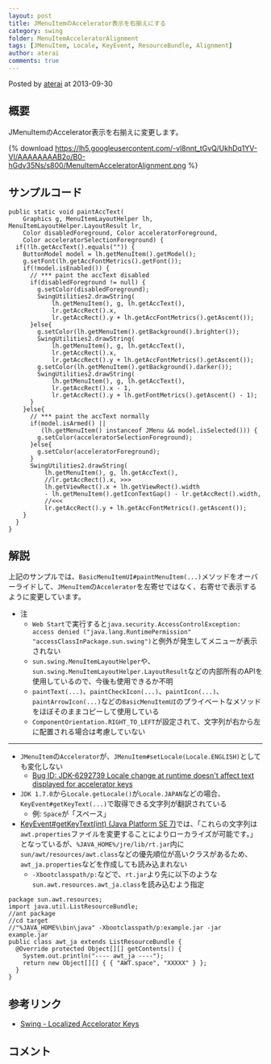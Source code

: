 ```yaml
---
layout: post
title: JMenuItemのAccelerator表示を右揃えにする
category: swing
folder: MenuItemAcceleratorAlignment
tags: [JMenuItem, Locale, KeyEvent, ResourceBundle, Alignment]
author: aterai
comments: true
---
```


Posted by [aterai](http://terai.xrea.jp/aterai.html) at 2013-09-30

## 概要
JMenuItemのAccelerator表示を右揃えに変更します。

{% download https://lh5.googleusercontent.com/-vl8nnt_tGvQ/UkhDq1YV-VI/AAAAAAAAB2o/B0-hGdv35Ns/s800/MenuItemAcceleratorAlignment.png %}

## サンプルコード
<pre class="prettyprint"><code>public static void paintAccText(
    Graphics g, MenuItemLayoutHelper lh, MenuItemLayoutHelper.LayoutResult lr,
    Color disabledForeground, Color acceleratorForeground,
    Color acceleratorSelectionForeground) {
  if(!lh.getAccText().equals("")) {
    ButtonModel model = lh.getMenuItem().getModel();
    g.setFont(lh.getAccFontMetrics().getFont());
    if(!model.isEnabled()) {
      // *** paint the accText disabled
      if(disabledForeground != null) {
        g.setColor(disabledForeground);
        SwingUtilities2.drawString(
            lh.getMenuItem(), g, lh.getAccText(),
            lr.getAccRect().x,
            lr.getAccRect().y + lh.getAccFontMetrics().getAscent());
      }else{
        g.setColor(lh.getMenuItem().getBackground().brighter());
        SwingUtilities2.drawString(
            lh.getMenuItem(), g, lh.getAccText(),
            lr.getAccRect().x,
            lr.getAccRect().y + lh.getAccFontMetrics().getAscent());
        g.setColor(lh.getMenuItem().getBackground().darker());
        SwingUtilities2.drawString(
            lh.getMenuItem(), g, lh.getAccText(),
            lr.getAccRect().x - 1,
            lr.getAccRect().y + lh.getFontMetrics().getAscent() - 1);
      }
    }else{
      // *** paint the accText normally
      if(model.isArmed() ||
         (lh.getMenuItem() instanceof JMenu &amp;&amp; model.isSelected())) {
        g.setColor(acceleratorSelectionForeground);
      }else{
        g.setColor(acceleratorForeground);
      }
      SwingUtilities2.drawString(
          lh.getMenuItem(), g, lh.getAccText(),
          //lr.getAccRect().x, &gt;&gt;&gt;
          lh.getViewRect().x + lh.getViewRect().width
          - lh.getMenuItem().getIconTextGap() - lr.getAccRect().width,
          //&lt;&lt;&lt;
          lr.getAccRect().y + lh.getAccFontMetrics().getAscent());
    }
  }
}
</code></pre>

## 解説
上記のサンプルでは、`BasicMenuItemUI#paintMenuItem(...)`メソッドをオーバーライドして、`JMenuItem`の`Accelerator`を左寄せではなく、右寄せで表示するように変更しています。

- 注
    - `Web Start`で実行すると`java.security.AccessControlException: access denied ("java.lang.RuntimePermission" "accessClassInPackage.sun.swing")`と例外が発生してメニューが表示されない
    - `sun.swing.MenuItemLayoutHelper`や、`sun.swing.MenuItemLayoutHelper.LayoutResult`などの内部所有のAPIを使用しているので、今後も使用できるか不明
    - `paintText(...)`、`paintCheckIcon(...)`、`paintIcon(...)`、`paintArrowIcon(...)`などの`BasicMenuItemUI`のプライベートなメソッドをほぼそのままコピーして使用している
    - `ComponentOrientation.RIGHT_TO_LEFT`が設定されて、文字列が右から左に配置される場合は考慮していない

<!-- dummy comment line for breaking list -->

- - - -
- `JMenuItem`の`Accelerator`が、`JMenuItem#setLocale(Locale.ENGLISH)`としても変化しない
    - [Bug ID: JDK-6292739 Locale change at runtime doesn't affect text displayed for accelerator keys](http://bugs.sun.com/bugdatabase/view_bug.do?bug_id=6292739)
- `JDK 1.7.0`から`Locale.getLocale()`が`Locale.JAPAN`などの場合、`KeyEvent#getKeyText(...)`で取得できる文字列が翻訳されている
    - 例: `Space`が「スペース」
- [KeyEvent#getKeyText(int) (Java Platform SE 7)](http://docs.oracle.com/javase/jp/7/api/java/awt/event/KeyEvent.html#getKeyText%28int%29)では、「これらの文字列は`awt.properties`ファイルを変更することによりローカライズが可能です。」となっているが、`%JAVA_HOME%/jre/lib/rt.jar`内に`sun/awt/resources/awt.class`などの優先順位が高いクラスがあるため、`awt_ja.properties`などを作成しても読み込まれない
    - `-Xbootclasspath/p:`などで、`rt.jar`より先に以下のような`sun.awt.resources.awt_ja.class`を読み込むよう指定

<!-- dummy comment line for breaking list -->

<pre class="prettyprint"><code>package sun.awt.resources;
import java.util.ListResourceBundle;
//ant package
//cd target
//"%JAVA_HOME%\bin\java" -Xbootclasspath/p:example.jar -jar example.jar
public class awt_ja extends ListResourceBundle {
  @Override protected Object[][] getContents() {
    System.out.println("---- awt_ja ----");
    return new Object[][] { { "AWT.space", "XXXXX" } };
  }
}
</code></pre>

## 参考リンク
- [Swing - Localized Accelorator Keys](https://forums.oracle.com/thread/1364746)

<!-- dummy comment line for breaking list -->

## コメント
